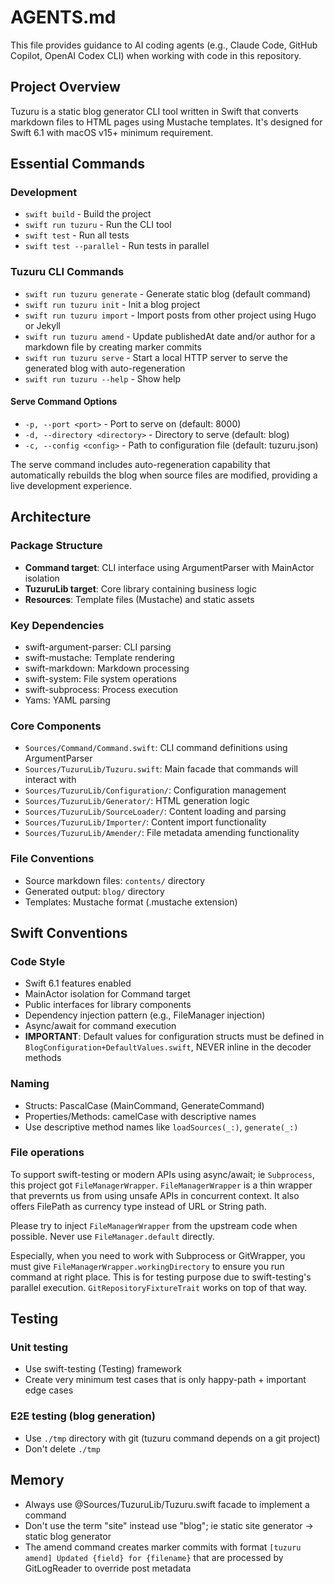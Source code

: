 # AGENTS.md

This file provides guidance to AI coding agents (e.g., Claude Code, GitHub Copilot, OpenAI Codex CLI) when working with code in this repository.

## Project Overview

Tuzuru is a static blog generator CLI tool written in Swift that converts markdown files to HTML pages using Mustache templates. It's designed for Swift 6.1 with macOS v15+ minimum requirement.

## Essential Commands

### Development
- `swift build` - Build the project
- `swift run tuzuru` - Run the CLI tool
- `swift test` - Run all tests
- `swift test --parallel` - Run tests in parallel

### Tuzuru CLI Commands
- `swift run tuzuru generate` - Generate static blog (default command)
- `swift run tuzuru init` - Init a blog project
- `swift run tuzuru import` - Import posts from other project using Hugo or Jekyll
- `swift run tuzuru amend` - Update publishedAt date and/or author for a markdown file by creating marker commits
- `swift run tuzuru serve` - Start a local HTTP server to serve the generated blog with auto-regeneration
- `swift run tuzuru --help` - Show help

#### Serve Command Options
- `-p, --port <port>` - Port to serve on (default: 8000)
- `-d, --directory <directory>` - Directory to serve (default: blog)
- `-c, --config <config>` - Path to configuration file (default: tuzuru.json)

The serve command includes auto-regeneration capability that automatically rebuilds the blog when source files are modified, providing a live development experience.

## Architecture

### Package Structure
- **Command target**: CLI interface using ArgumentParser with MainActor isolation
- **TuzuruLib target**: Core library containing business logic
- **Resources**: Template files (Mustache) and static assets

### Key Dependencies
- swift-argument-parser: CLI parsing
- swift-mustache: Template rendering
- swift-markdown: Markdown processing
- swift-system: File system operations
- swift-subprocess: Process execution
- Yams: YAML parsing

### Core Components
- `Sources/Command/Command.swift`: CLI command definitions using ArgumentParser
- `Sources/TuzuruLib/Tuzuru.swift`: Main facade that commands will interact with
- `Sources/TuzuruLib/Configuration/`: Configuration management
- `Sources/TuzuruLib/Generator/`: HTML generation logic
- `Sources/TuzuruLib/SourceLoader/`: Content loading and parsing
- `Sources/TuzuruLib/Importer/`: Content import functionality
- `Sources/TuzuruLib/Amender/`: File metadata amending functionality

### File Conventions
- Source markdown files: `contents/` directory
- Generated output: `blog/` directory
- Templates: Mustache format (.mustache extension)

## Swift Conventions

### Code Style
- Swift 6.1 features enabled
- MainActor isolation for Command target
- Public interfaces for library components
- Dependency injection pattern (e.g., FileManager injection)
- Async/await for command execution
- **IMPORTANT**: Default values for configuration structs must be defined in `BlogConfiguration+DefaultValues.swift`, NEVER inline in the decoder methods

### Naming
- Structs: PascalCase (MainCommand, GenerateCommand)
- Properties/Methods: camelCase with descriptive names
- Use descriptive method names like `loadSources(_:)`, `generate(_:)`

### File operations

To support swift-testing or modern APIs using async/await; ie `Subprocess`, this project got `FileManagerWrapper`.
`FileManagerWrapper` is a thin wrapper that prevernts us from using unsafe APIs in concurrent context.
It also offers FilePath as currency type instead of URL or String path.

Please try to inject `FileManagerWrapper` from the upstream code when possible.
Never use `FileManager.default` directly.

Especially, when you need to work with Subprocess or GitWrapper,
you must give `FileManagerWrapper.workingDirectory` to ensure you run command at right place.
This is for testing purpose due to swift-testing's parallel execution.
`GitRepositoryFixtureTrait` works on top of that way.

## Testing

### Unit testing

- Use swift-testing (Testing) framework
- Create very minimum test cases that is only happy-path + important edge cases

### E2E testing (blog generation)

- Use `./tmp` directory with git (tuzuru command depends on a git project)
- Don't delete `./tmp`

## Memory

- Always use @Sources/TuzuruLib/Tuzuru.swift facade to implement a command
- Don't use the term "site" instead use "blog"; ie static site generator -> static blog generator
- The amend command creates marker commits with format `[tuzuru amend] Updated {field} for {filename}` that are processed by GitLogReader to override post metadata

